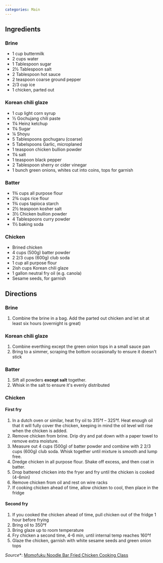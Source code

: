 ```yaml
---
categories: Main
---
```


## Ingredients

### Brine
 - 1 cup buttermilk
 - 2 cups water
 - 1 Tablespoon sugar
 - 2&frac12; Tablespoon salt
 - 2 Tablespoon hot sauce
 - 2 teaspoon coarse ground pepper
 - 2/3 cup ice
 - 1 chicken, parted out

### Korean chili glaze
 - 1 cup light corn syrup
 - &frac12; Gochujang chili paste
 - 1&frac14; Heinz ketchup
 - 1&frac14; Sugar
 - &frac14; Shoyu
 - 5 Tablespoons gochugaru (coarse)
 - 5 Tabelspoons Garlic, microplaned
 - 1 teaspoon chicken bullion powder
 - 1&frac14; salt
 - 1 teaspoon black pepper
 - 2 Tablespoon sherry or cider vinegar
 - 1 bunch green onions, whites cut into coins, tops for garnish

### Batter
 - 1&frac34; cups all purpose flour
 - 2&frac34; cups rice flour
 - 1&frac34; cups tapioca starch
 - 2&frac12; teaspoon kosher salt
 - 3&frac12; Chicken bullion powder
 - 4 Tablespoons curry powder
 - 1&frac12; baking soda

### Chicken
 - Brined chicken
 - 4 cups (500g) batter powder
 - 2 2/3 cups (600g) club soda
 - 1 cup all purpose flour
 - 2ish cups Korean chili glaze
 - 1 gallon neutral fry oil (e.g. canola)
 - Sesame seeds, for garnish

## Directions

### Brine
1. Combine the brine in a bag. Add the parted out chicken and let sit at least six hours (overnight is great)

### Korean chili glaze
1. Combine everthing except the green onion tops in a small sauce pan
2. Bring to a simmer, scraping the bottom occasionally to ensure it doesn't stick

### Batter
1. Sift all powders **except salt** together.
2. Whisk in the salt to ensure it's evenly distributed

### Chicken

#### First fry
1. In a dutch oven or similar, heat fry oil to 315°f – 325°f. Heat enough oil that it will fully cover the chicken, keeping in mind the oil level will rise when the chicken is added.
2. Remove chicken from brine. Drip dry and pat down with a paper towel to remove extra moisture.
3. Measure out 4 cups (500g) of batter powder and combine with 2 2/3 cups (600g) club soda. Whisk together until mixture is smooth and lump free.
4. Dredge chicken in all purpose flour. Shake off excess, and then coat in batter.
5. Drop battered chicken into the fryer and fry until the chicken is cooked (4-6min)
6. Remove chicken from oil and rest on wire racks
7. If cooking chicken ahead of time, allow chicken to cool, then place in the fridge

#### Second fry
1. If you cooked the chicken ahead of time, pull chicken out of the fridge 1 hour before frying
2. Bring oil to 350°f
3. Bring glaze up to room temperature
4. Fry chicken a second time, 4-6 min, until internal temp reaches 160°f
5. Glaze the chicken, garnish with white sesame seeds and green onion tops

*Source**: [Momofuku Noodle Bar Fried Chicken Cooking Class](https://shop.momofuku.com/products/korean-fried-chicken-cooking-class)
